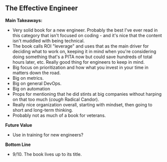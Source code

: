 ## The Effective Engineer

**Main Takeaways:**
- Very solid book for a new engineer. Probably the best I've ever read in this category that isn't focused on coding - and it's nice that the content isn't muddled with being technical.
- The book calls ROI "leverage" and uses that as the main driver for deciding what to work on, keeping it in mind when you're considering doing something that's a PITA now but could save hundreds of total hours later, etc. Really good thing for engineers to keep in mind.
- Big focus on prioritization and how what you invest in your time in matters down the road.
- Big on metrics.
- Big on general DevOps.
- Big on automation
- Props for mentioning that he did stints at big companies without harping on that too much (*cough* Radical Candor).
- Really nice organization overall, starting with mindset, then going to short and long-term thinking.
- Probably not as much of a book for veterans.


**Future Value**
- Use in training for new engineers?

**Bottom Line**
- 9/10. The book lives up to its title. 
<!--stackedit_data:
eyJoaXN0b3J5IjpbNTQ3NDk2NjQzLC0xMTEyMzM2ODkyLDE5Mz
UyODU4ODMsNTc0Nzc3MDUyLC0zMzY4NDIwOTYsLTEwMDc0MDE0
MzUsLTI0MjUzODU3MCwxODUzODg2ODc0LDc3MDQ5NDI1MywyOT
IwMTQyNTEsMTQ4MjMxMjMyMF19
-->